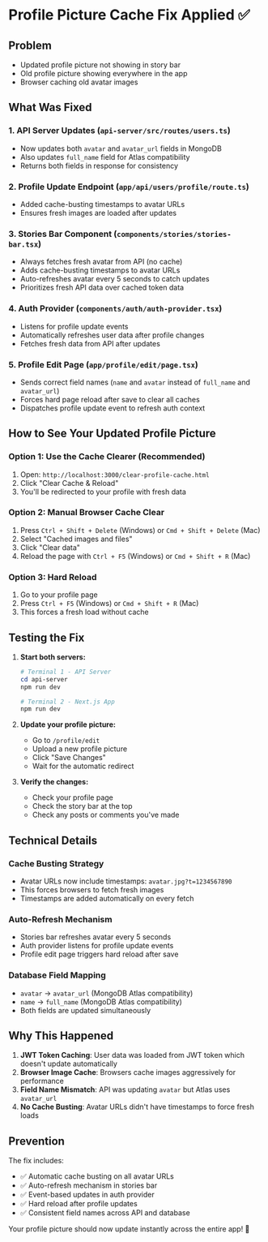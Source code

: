 # Profile Picture Cache Fix Applied ✅

## Problem
- Updated profile picture not showing in story bar
- Old profile picture showing everywhere in the app
- Browser caching old avatar images

## What Was Fixed

### 1. **API Server Updates** (`api-server/src/routes/users.ts`)
- Now updates both `avatar` and `avatar_url` fields in MongoDB
- Also updates `full_name` field for Atlas compatibility
- Returns both fields in response for consistency

### 2. **Profile Update Endpoint** (`app/api/users/profile/route.ts`)
- Added cache-busting timestamps to avatar URLs
- Ensures fresh images are loaded after updates

### 3. **Stories Bar Component** (`components/stories/stories-bar.tsx`)
- Always fetches fresh avatar from API (no cache)
- Adds cache-busting timestamps to avatar URLs
- Auto-refreshes avatar every 5 seconds to catch updates
- Prioritizes fresh API data over cached token data

### 4. **Auth Provider** (`components/auth/auth-provider.tsx`)
- Listens for profile update events
- Automatically refreshes user data after profile changes
- Fetches fresh data from API after updates

### 5. **Profile Edit Page** (`app/profile/edit/page.tsx`)
- Sends correct field names (`name` and `avatar` instead of `full_name` and `avatar_url`)
- Forces hard page reload after save to clear all caches
- Dispatches profile update event to refresh auth context

## How to See Your Updated Profile Picture

### Option 1: Use the Cache Clearer (Recommended)
1. Open: `http://localhost:3000/clear-profile-cache.html`
2. Click "Clear Cache & Reload"
3. You'll be redirected to your profile with fresh data

### Option 2: Manual Browser Cache Clear
1. Press `Ctrl + Shift + Delete` (Windows) or `Cmd + Shift + Delete` (Mac)
2. Select "Cached images and files"
3. Click "Clear data"
4. Reload the page with `Ctrl + F5` (Windows) or `Cmd + Shift + R` (Mac)

### Option 3: Hard Reload
1. Go to your profile page
2. Press `Ctrl + F5` (Windows) or `Cmd + Shift + R` (Mac)
3. This forces a fresh load without cache

## Testing the Fix

1. **Start both servers:**
   ```powershell
   # Terminal 1 - API Server
   cd api-server
   npm run dev

   # Terminal 2 - Next.js App
   npm run dev
   ```

2. **Update your profile picture:**
   - Go to `/profile/edit`
   - Upload a new profile picture
   - Click "Save Changes"
   - Wait for the automatic redirect

3. **Verify the changes:**
   - Check your profile page
   - Check the story bar at the top
   - Check any posts or comments you've made

## Technical Details

### Cache Busting Strategy
- Avatar URLs now include timestamps: `avatar.jpg?t=1234567890`
- This forces browsers to fetch fresh images
- Timestamps are added automatically on every fetch

### Auto-Refresh Mechanism
- Stories bar refreshes avatar every 5 seconds
- Auth provider listens for profile update events
- Profile edit page triggers hard reload after save

### Database Field Mapping
- `avatar` → `avatar_url` (MongoDB Atlas compatibility)
- `name` → `full_name` (MongoDB Atlas compatibility)
- Both fields are updated simultaneously

## Why This Happened

1. **JWT Token Caching**: User data was loaded from JWT token which doesn't update automatically
2. **Browser Image Cache**: Browsers cache images aggressively for performance
3. **Field Name Mismatch**: API was updating `avatar` but Atlas uses `avatar_url`
4. **No Cache Busting**: Avatar URLs didn't have timestamps to force fresh loads

## Prevention

The fix includes:
- ✅ Automatic cache busting on all avatar URLs
- ✅ Auto-refresh mechanism in stories bar
- ✅ Event-based updates in auth provider
- ✅ Hard reload after profile updates
- ✅ Consistent field names across API and database

Your profile picture should now update instantly across the entire app! 🎉
